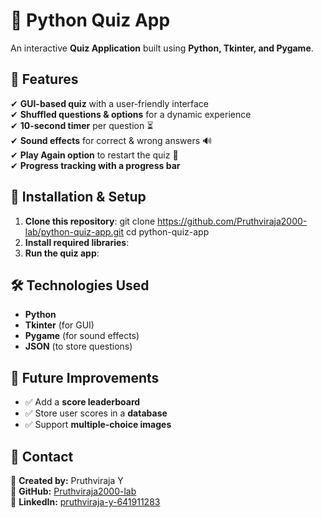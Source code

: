 # 🧠 Python Quiz App

An interactive **Quiz Application** built using **Python, Tkinter, and Pygame**.

## 🚀 Features
✔ **GUI-based quiz** with a user-friendly interface  
✔ **Shuffled questions & options** for a dynamic experience  
✔ **10-second timer** per question ⏳  
✔ **Sound effects** for correct & wrong answers 🔊  
✔ **Play Again option** to restart the quiz 🔄  
✔ **Progress tracking with a progress bar**  

## 📂 Installation & Setup
1. **Clone this repository**:
git clone https://github.com/Pruthviraja2000-lab/python-quiz-app.git cd python-quiz-app
2. **Install required libraries**:
3. **Run the quiz app**:

## 🛠️ Technologies Used
- **Python**
- **Tkinter** (for GUI)
- **Pygame** (for sound effects)
- **JSON** (to store questions)

## 🎯 Future Improvements
- ✅ Add a **score leaderboard**  
- ✅ Store user scores in a **database**  
- ✅ Support **multiple-choice images**  

## 📧 Contact
🔹 **Created by:** Pruthviraja Y  
🔹 **GitHub:** [Pruthviraja2000-lab](https://github.com/Pruthviraja2000-lab)  
🔹 **LinkedIn:** [pruthviraja-y-641911283](https://www.linkedin.com/in/pruthviraja-y-641911283/)  


